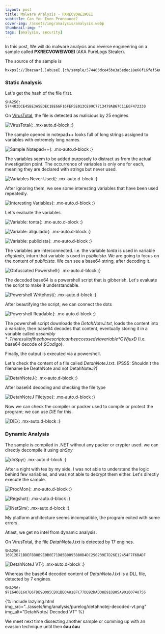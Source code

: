 ```yaml
---
layout: post
title: Malware Analysis - PXRECVOWEIWOEI
subtitle: Can You Even Pronounce?
cover-img: /assets/img/analysis/analysis.webp
thumbnail-img: ""
tags: [analysis, security]
---
```

In this post, We will do malware analysis and reverse engineering on a sample called **PXRECVOWEIWOEI** (AKA PureLogs Stealer).

The source of the sample is

~~~
hxxps[://]bazaar[.]abuse[.]ch/sample/574403dce45be3a5edec18e66f16fef5e013ce99c7713479ab67c11e6f472330/#intel
~~~

### Static Analysis

Let's get the hash of the file first.

~~~
SHA256: 574403DCE45BE3A5EDEC18E66F16FEF5E013CE99C7713479AB67C11E6F472330
~~~

On [VirusTotal](https://www.virustotal.com/gui/file/574403dce45be3a5edec18e66f16fef5e013ce99c7713479ab67c11e6f472330/detection), the file is detected as malicious by 25 engines.

![VirusTotal](../assets/img/analysis/purelog/virustotal-main.png){: .mx-auto.d-block :}

The sample opened in notepad++ looks full of long strings assigned to variables with extremely long names.

![Sample Notepad++](../assets/img/analysis/purelog/sample-notepadpp.png){: .mx-auto.d-block :}

The variables seem to be added purposely to distract us from the actual investigation point. The occurrence of variables is only one for each, meaning they are declared with strings but never used.

![Variables Never Used](../assets/img/analysis/purelog/variables-never-used.png){: .mx-auto.d-block :}

After ignoring them, we see some interesting variables that have been used repeatedly. 

![Interesting Variables](../assets/img/analysis/purelog/interesting-variables.png){: .mx-auto.d-block :}

Let's evaluate the variables.

![Variable: tonta](../assets/img/analysis/purelog/tonta.png){: .mx-auto.d-block :}

![Variable: aligulado](../assets/img/analysis/purelog/aligulado.png){: .mx-auto.d-block :}

![Variable: publicista](../assets/img/analysis/purelog/publicista.png){: .mx-auto.d-block :}

The variables are interconnected. i.e. the variable *tonta* is used in variable *aligulado*, inturn that variable is used in *publicista*.
We are going to focus on the content of *publicista*. We can see a base64 string, after decoding it.

![Obfuscated Powershell](../assets/img/analysis/purelog/obfuscated-powershell.png){: .mx-auto.d-block :}

The decoded base64 is a powershell script that is gibberish. Let's evaluate the script to make it understandable.

![Powershell Writehost](../assets/img/analysis/purelog/powershell-writehost.png){: .mx-auto.d-block :}

After beautifying the script, we can connect the dots

![Powershell Readable](../assets/img/analysis/purelog/powershell-readable.png){: .mx-auto.d-block :}

The powershell script downloads the *DetahNoteJ.txt*, loads the content into a variable, then base64 decodes that content, eventually storing it in a variable called *$assembly*. The result of the above script can be accessed via variable *$OWjuxD* (I.e. base64 decode of *$Codigo*).

Finally, the output is executed via a powershell.

Let's check the content of a file called *DetahNoteJ.txt*. (PSSS: Shouldn't the filename be DeathNote and not DetahNoteJ?)

![DetahNoteJ](../assets/img/analysis/purelog/detahnotej.png){: .mx-auto.d-block :}

After base64 decoding and checking the file type

![DetahNoteJ Filetype](../assets/img/analysis/purelog/detahnotej-filetype.png){: .mx-auto.d-block :}

Now we can check the compiler or packer used to compile or protect the program; we can use *DIE* for this.

![DIE](../assets/img/analysis/purelog/die.png){: .mx-auto.d-block :}

### Dynamic Analysis

The sample is compiled in .NET without any packer or crypter used. we can directly decompile it using *dnSpy*

![dnSpy](../assets/img/analysis/purelog/dnspy.png){: .mx-auto.d-block :}

After a night with tea by my side, I was not able to understand the logic behind few variables, and was not able to decrypt them either. Let's directly execute the sample.

![ProcMon](../assets/img/analysis/purelog/procmon.png){: .mx-auto.d-block :}

![Regshot](../assets/img/analysis/purelog/regshot.png){: .mx-auto.d-block :}

![INetSim](../assets/img/analysis/purelog/inetsim.png){: .mx-auto.d-block :}

My platform architecture seems incompatible, the program exited with some errors. 

Atlast, we get no intel from dynamic analysis.

On VirusTotal, the file *DetahNoteJ.txt* is detected by 17 engines.

~~~
SHA256: 16912B71BDEFBB0B9E0B0E71D85B0095880D4DC250239E7D26E12454F7F6BADF
~~~

![DetahNoteJ VT](../assets/img/analysis/purelog/detahnotej-vt.png){: .mx-auto.d-block :}

Whereas the base64 decoded content of *DetahNoteJ.txt* is a DLL file, detected by 7 engines.

~~~
SHA256: 97164081607B6FDB9B095CB01BB0A818FC77DB92DAD38B910B05A90160748756
~~~

{% include lazyimg.html img_src="../assets/img/analysis/purelog/detahnotej-decoded-vt.png" img_alt="DetahNoteJ Decoded VT" %}

We meet next time dissecting another sample or comming up with an evasion technique until then **čau čau**
































